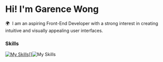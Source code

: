 Hi! I'm Garence Wong
========================================================================================================================================

🌍  I am an aspiring Front-End Developer with a strong interest in creating intuitive and visually appealing user interfaces.
<br/>

### Skills

[![My Skills](https://skillicons.dev/icons?i=html,css)](https://skillicons.dev)[]![My Skills](https://skillicons.dev/icons?i=js)
<!--
**GarenceWong/GarenceWong** is a ✨ _special_ ✨ repository because its `README.md` (this file) appears on your GitHub profile.

Here are some ideas to get you started:

- 🔭 I’m currently working on ...
- 🌱 I’m currently learning ...
- 👯 I’m looking to collaborate on ...
- 🤔 I’m looking for help with ...
- 💬 Ask me about ...
- 📫 How to reach me: ...
- 😄 Pronouns: ...
- ⚡ Fun fact: ...
-->
